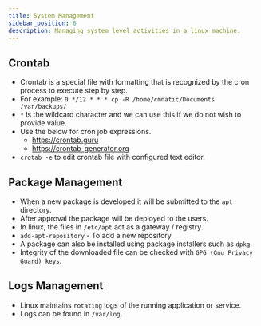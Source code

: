 ```yaml
---
title: System Management
sidebar_position: 6
description: Managing system level activities in a linux machine.
---
```


## Crontab
- Crontab is a special file with formatting that is recognized by the cron process to execute step by step.
- For example: `0 */12 * * * cp -R /home/cmnatic/Documents /var/backups/`
- `*` is the wildcard character and we can use this if we do not wish to provide value.
- Use the below for cron job expressions.
    - https://crontab.guru
    - https://crontab-generator.org
- `crotab -e` to edit crontab file with configured text editor.

## Package Management
- When a new package is developed it will be submitted to the `apt` directory. 
- After approval the package will be deployed to the users.
- In linux, the files in `/etc/apt` act as a gateway / registry.
- `add-apt-repository` - To add a new repository.
- A package can also be installed using package installers such as `dpkg`.
- Integrity of the downloaded file can be checked with `GPG (Gnu Privacy Guard) keys`.

## Logs Management
- Linux maintains `rotating` logs of the running application or service.
- Logs can be found in `/var/log`.

